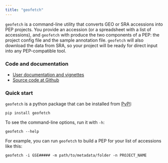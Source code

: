 ```yaml
---
title: "geofetch"
---
```

`geofetch` is a command-line utility that converts GEO or SRA accessions into PEP projects. You provide an accession (or a spreadsheet with a list of accessions), and `geofetch` with produce the two components of a PEP: the project config file and the sample annotation file. `geofetch` will also download the data from SRA, so your project will be ready for direct input into any PEP-compatible tool.

### Code and documentation

* [User documentation and vignettes](http://code.databio.org/geofetch)
* [Source code at Github](https://github.com/pepkit/geofetch)

### Quick start

`geofetch` is a python package that can be installed from [PyPI](https://pypi.org/project/geofetch/):

```
pip install geofetch
```

To see the command-line options, run it with `-h`:

```console
geofetch --help
```

For example, you can run `geofetch` to build a PEP for your list of accessions like this:

```console
geofetch -i GSE##### -m path/to/metadata/folder -n PROJECT_NAME
```

